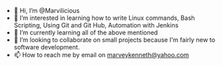 - 👋 Hi, I’m @Marvilicious
- 👀 I’m interested in learning how to write Linux commands, Bash Scripting, Using Git and Git Hub, Automation with Jenkins
- 🌱 I’m currently learning all of the above mentioned
- 💞️ I’m looking to collaborate on small projects because I'm fairly new to software development.
- 📫 How to reach me by email on marveykenneth@yahoo.com

<!---
Marvilicious/Marvilicious is a ✨ special ✨ repository because its `README.md` (this file) appears on your GitHub profile.
You can click the Preview link to take a look at your changes.
--->
